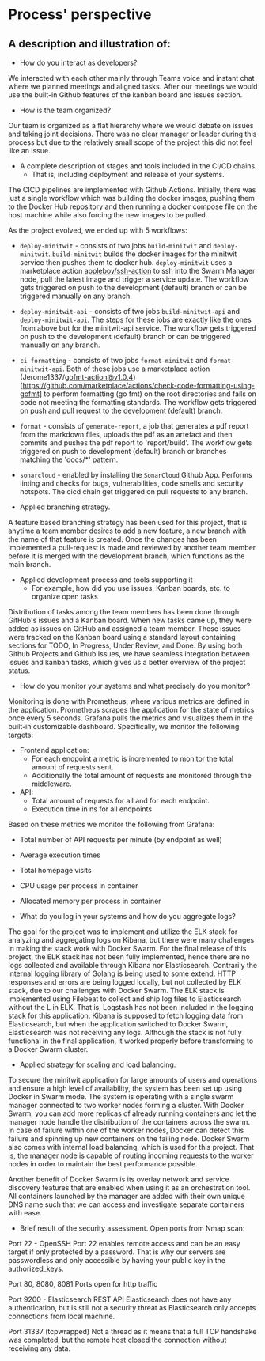 # Process' perspective

## A description and illustration of:


- How do you interact as developers?

We interacted with each other mainly through Teams voice and instant chat where we planned meetings and aligned tasks. After our meetings we would use the built-in Github features of the kanban board and issues section.

- How is the team organized?

Our team is organized as a flat hierarchy where we would debate on issues and taking joint decisions. There was no clear manager or leader during this process but due to the relatively small scope of the project this did not feel like an issue.

- A complete description of stages and tools included in the CI/CD chains.
  -  That is, including deployment and release of your systems.

The CICD pipelines are implemented with Github Actions. Initially, there was just a single workflow which was building the docker images, pushing them to the Docker Hub repository and then running a docker compose file on the host machine while also forcing the new images to be pulled.

As the project evolved, we ended up with 5 workflows:

- `deploy-minitwit` - consists of two jobs `build-minitwit` and `deploy-minitwit`. `build-minitwit` builds the docker images for the minitwit service then pushes them to docker hub. `deploy-minitwit` uses a marketplace action [appleboy/ssh-action](https://github.com/marketplace/actions/ssh-remote-commands) to ssh into the Swarm Manager node, pull the latest image and trigger a service update. The workflow gets triggered on push to the development (default) branch or can be triggered manually on any branch.
- `deploy-minitwit-api` - consists of two jobs `build-minitwit-api` and `deploy-minitwit-api`. The steps for these jobs are exactly like the ones from above but for the minitwit-api service. The workflow gets triggered on push to the development (default) branch or can be triggered manually on any branch.
- `ci formatting` - consists of two jobs `format-minitwit` and `format-minitwit-api`. Both of these jobs use a marketplace action (Jerome1337/gofmt-action@v1.0.4)[https://github.com/marketplace/actions/check-code-formatting-using-gofmt] to perform formatting (go fmt) on the root directories and fails on code not meeting the formatting standards. The workflow gets triggered on push and pull request to the development (default) branch.
- `format` - consists of `generate-report`, a job that generates a pdf report from the markdown files, uploads the pdf as an artefact and then commits and pushes the pdf report to 'report/build'. The workflow gets triggered on push to development (default) branch or branches matching the 'docs/*' pattern.
- `sonarcloud` - enabled by installing the `SonarCloud` Github App. Performs linting and checks for bugs, vulnerabilities, code smells and security hotspots. The cicd chain get triggered on pull requests to any branch.

- Applied branching strategy.

A feature based branching strategy has been used for this project, that is anytime a team member desires to add a new feature, a new branch with the name of that feature is created. Once the changes has been implemented a pull-request is made and reviewed by another team member before it is merged with the development branch, which functions as the main branch. 

- Applied development process and tools supporting it
  - For example, how did you use issues, Kanban boards, etc. to organize open tasks

Distribution of tasks among the team members has been done through GitHub's issues and a Kanban board. When new tasks came up, they were added as issues on GitHub and assigned a team member. These issues were tracked on the Kanban board using a standard layout containing sections for TODO, In Progress, Under Review, and Done. By using both Github Projects and Github Issues, we have seamless integration between issues and kanban tasks, which gives us a better overview of the project status.

- How do you monitor your systems and what precisely do you monitor?

Monitoring is done with Prometheus, where various metrics are defined in the application. Prometheus scrapes the application for the state of metrics once every 5 seconds. Grafana pulls the metrics and visualizes them in the built-in customizable dashboard. Specifically, we monitor the following targets:
 - Frontend application:
   - For each endpoint a metric is incremented to monitor the total amount of requests sent.
   - Additionally the total amount of requests are monitored through the middleware.
 - API:
   - Total amount of requests for all and for each endpoint.
   - Execution time in ns for all endpoints

Based on these metrics we monitor the following from Grafana:
 - Total number of API requests per minute (by endpoint as well)
 - Average execution times
 - Total homepage visits
 - CPU usage per process in container
 - Allocated memory per process in container



- What do you log in your systems and how do you aggregate logs?

The goal for the project was to implement and utilize the ELK stack for analyzing and aggregating logs on Kibana, but there were many challenges in making the stack work with Docker Swarm. For the final release of this project, the ELK stack has not been fully implemented, hence there are no logs collected and available through Kibana nor Elasticsearch. Contrarily the internal logging library of Golang is being used to some extend. HTTP responses and errors are being logged locally, but not collected by ELK stack, due to our challenges with Docker Swarm. The ELK stack is implemented using Filebeat to collect and ship log files to Elasticsearch without the L in ELK. That is, Logstash has not been included in the logging stack for this application. Kibana is supposed to fetch logging data from Elasticsearch, but when the application switched to Docker Swarm, Elasticsearch was not receiving any logs. Although the stack is not fully functional in the final application, it worked properly before transforming to a Docker Swarm cluster.

- Applied strategy for scaling and load balancing.

To secure the minitwit application for large amounts of users and operations and ensure a high level of availability, the system has been set up using Docker in Swarm mode. The system is operating with a single swarm manager connected to two worker nodes forming a cluster. With Docker Swarm, you can add more replicas of already running containers and let the manager node handle the distribution of the containers across the swarm. In case of failure within one of the worker nodes, Docker can detect this failure and spinning up new containers on the failing node. Docker Swarm also comes with internal load balancing, which is used for this project. That is, the manager node is capable of routing incoming requests to the worker nodes in order to maintain the best performance possible.

Another benefit of Docker Swarm is its overlay network and service discovery features that are enabled when using it as an orchestration tool. All containers launched by the manager are added with their own unique DNS name such that we can access and investigate separate containers with ease.

- Brief result of the security assessment.
Open ports from Nmap scan:

Port 22 - OpenSSH
Port 22 enables remote access and can be an easy target if only protected by a password. That is why our servers are passwordless and only accessible by having your public key in the authorized_keys.  

Port 80, 8080, 8081
Ports open for http traffic

Port 9200 - Elasticsearch REST API
Elasticsearch does not have any authentication, but is still not a security threat as Elasticsearch only accepts connections from local machine.

Port 31337 (tcpwrapped)
Not a thread as it means that a full TCP handshake was completed, but the remote host closed the connection without receiving any data.
